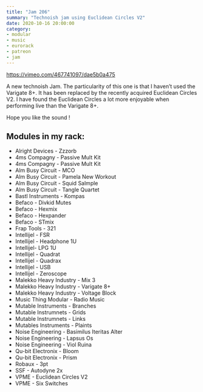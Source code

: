 ```yaml
---
title: "Jam 206"
summary: "Technoish jam using Euclidean Circles V2"
date: 2020-10-16 20:00:00
category:
- modular
- music
- eurorack
- patreon
- jam
---
```


https://vimeo.com/467741097/dae5b0a475

A new technoish Jam. The particularity of this one is that I haven’t used the Varigate 8+. It has been replaced by the recently acquired Euclidean Circles V2. I have found the Euclidean Circles a lot more enjoyable when performing live than the Varigate 8+.

Hope you like the sound !

## Modules in my rack:

- Alright Devices - Zzzorb
- 4ms Compagny - Passive Mult Kit
- 4ms Compagny - Passive Mult Kit
- Alm Busy Circuit - MCO
- Alm Busy Circuit - Pamela New Workout
- Alm Busy Circuit - Squid Salmple
- Alm Busy Circuit - Tangle Quartet
- Bastl Instruments - Kompas
- Befaco - Divkid Mutes
- Befaco - Hexmix
- Befaco - Hexpander
- Befaco - STmix
- Frap Tools - 321
- Intellijel - FSR
- Intellijel - Headphone 1U
- Intellijel- LPG 1U
- Intellijel - Quadrat
- Intellijel - Quadrax
- Intellijel - USB
- Intellijel - Zeroscope
- Malekko Heavy Industry - Mix 3
- Malekko Heavy Industry - Varigate 8+
- Malekko Heavy Industry - Voltage Block
- Music Thing Modular - Radio Music
- Mutable Instruments - Branches
- Mutable Instrumnets - Grids
- Mutable Instrumnets - Links
- Mutables Instruments - Plaints
- Noise Engineering - Basimilus Iteritas Alter
- Noise Engineering - Lapsus Os
- Noise Engineering - Viol Ruina
- Qu-bit Electronix - Bloom
- Qu-bit Electronix - Prism
- Robaux - 3pt
- SSF - Autodyne 2x
- VPME - Euclidean Circles V2
- VPME - Six Switches